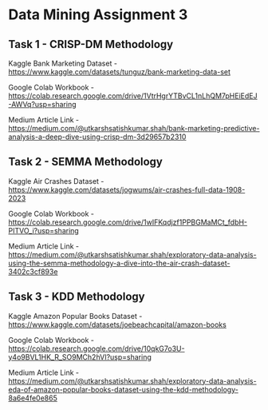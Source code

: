 # Data Mining Assignment 3

## Task 1 - CRISP-DM Methodology

Kaggle Bank Marketing Dataset -
https://www.kaggle.com/datasets/tunguz/bank-marketing-data-set

Google Colab Workbook -
https://colab.research.google.com/drive/1VtrHgrYTBvCL1nLhQM7pHEiEdEJ-AWVq?usp=sharing
 
Medium Article Link -
https://medium.com/@utkarshsatishkumar.shah/bank-marketing-predictive-analysis-a-deep-dive-using-crisp-dm-3d29657b2310

## Task 2 - SEMMA Methodology

Kaggle Air Crashes Dataset -
https://www.kaggle.com/datasets/jogwums/air-crashes-full-data-1908-2023 

Google Colab Workbook - 
https://colab.research.google.com/drive/1wIFKqdjzf1PPBGMaMCt_fdbH-PITVO_i?usp=sharing
 
Medium Article Link - https://medium.com/@utkarshsatishkumar.shah/exploratory-data-analysis-using-the-semma-methodology-a-dive-into-the-air-crash-dataset-3402c3cf893e

## Task 3 - KDD Methodology 

Kaggle Amazon Popular Books Dataset -
https://www.kaggle.com/datasets/joebeachcapital/amazon-books 

Google Colab Workbook - 
https://colab.research.google.com/drive/10qkG7o3U-y4o9BVL1HK_R_SO9MCh2hVI?usp=sharing
 
Medium Article Link - https://medium.com/@utkarshsatishkumar.shah/exploratory-data-analysis-eda-of-amazon-popular-books-dataset-using-the-kdd-methodology-8a6e4fe0e865

